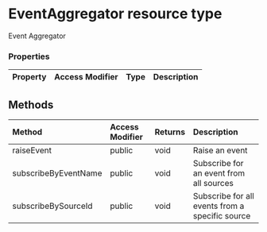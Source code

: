 # EventAggregator resource type

Event Aggregator


### Properties

| Property	   | Access Modifier | Type	| Description|
|:-------------|:----|:-------|:-----------|



## Methods

| Method	   | Access Modifier | Returns	| Description|
|:-------------|:----|:-------|:-----------|
|raiseEvent      | public |  void | Raise an event |
|subscribeByEventName      | public |  void | Subscribe for an event from all sources |
|subscribeBySourceId      | public |  void | Subscribe for all events from a specific source |


